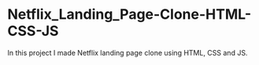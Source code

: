 # Netflix_Landing_Page-Clone-HTML-CSS-JS
In this project I made Netflix landing page clone using HTML, CSS and JS.
